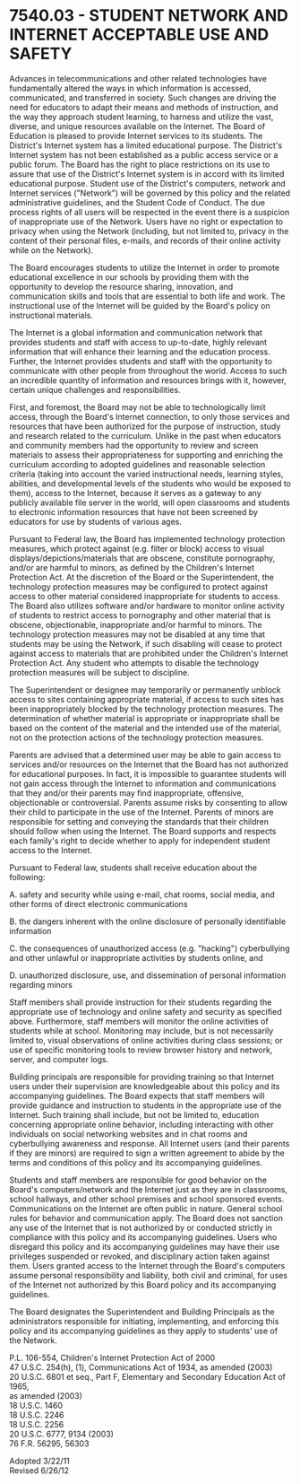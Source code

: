 7540.03 - STUDENT NETWORK AND INTERNET ACCEPTABLE USE AND SAFETY
================================================================

Advances in telecommunications and other related technologies have
fundamentally altered the ways in which information is accessed,
communicated, and transferred in society. Such changes are driving the
need for educators to adapt their means and methods of instruction, and
the way they approach student learning, to harness and utilize the vast,
diverse, and unique resources available on the Internet. The Board of
Education is pleased to provide Internet services to its students. The
District's Internet system has a limited educational purpose. The
District's Internet system has not been established as a public access
service or a public forum. The Board has the right to place restrictions
on its use to assure that use of the District's Internet system is in
accord with its limited educational purpose. Student use of the
District's computers, network and Internet services ("Network") will be
governed by this policy and the related administrative guidelines, and
the Student Code of Conduct. The due process rights of all users will be
respected in the event there is a suspicion of inappropriate use of the
Network. Users have no right or expectation to privacy when using the
Network (including, but not limited to, privacy in the content of their
personal files, e-mails, and records of their online activity while on
the Network).

The Board encourages students to utilize the Internet in order to
promote educational excellence in our schools by providing them with the
opportunity to develop the resource sharing, innovation, and
communication skills and tools that are essential to both life and work.
The instructional use of the Internet will be guided by the Board's
policy on instructional materials.

The Internet is a global information and communication network that
provides students and staff with access to up-to-date, highly relevant
information that will enhance their learning and the education process.
Further, the Internet provides students and staff with the opportunity
to communicate with other people from throughout the world. Access to
such an incredible quantity of information and resources brings with it,
however, certain unique challenges and responsibilities.

First, and foremost, the Board may not be able to technologically limit
access, through the Board's Internet connection, to only those services
and resources that have been authorized for the purpose of instruction,
study and research related to the curriculum. Unlike in the past when
educators and community members had the opportunity to review and screen
materials to assess their appropriateness for supporting and enriching
the curriculum according to adopted guidelines and reasonable selection
criteria (taking into account the varied instructional needs, learning
styles, abilities, and developmental levels of the students who would be
exposed to them), access to the Internet, because it serves as a gateway
to any publicly available file server in the world, will open classrooms
and students to electronic information resources that have not been
screened by educators for use by students of various ages.

Pursuant to Federal law, the Board has implemented technology protection
measures, which protect against (e.g. filter or block) access to visual
displays/depictions/materials that are obscene, constitute pornography,
and/or are harmful to minors, as defined by the Children's Internet
Protection Act. At the discretion of the Board or the Superintendent,
the technology protection measures may be configured to protect against
access to other material considered inappropriate for students to
access. The Board also utilizes software and/or hardware to monitor
online activity of students to restrict access to pornography and other
material that is obscene, objectionable, inappropriate and/or harmful to
minors. The technology protection measures may not be disabled at any
time that students may be using the Network, if such disabling will
cease to protect against access to materials that are prohibited under
the Children's Internet Protection Act. Any student who attempts to
disable the technology protection measures will be subject to
discipline.

The Superintendent or designee may temporarily or permanently unblock
access to sites containing appropriate material, if access to such sites
has been inappropriately blocked by the technology protection measures.
The determination of whether material is appropriate or inappropriate
shall be based on the content of the material and the intended use of
the material, not on the protection actions of the technology protection
measures.

Parents are advised that a determined user may be able to gain access to
services and/or resources on the Internet that the Board has not
authorized for educational purposes. In fact, it is impossible to
guarantee students will not gain access through the Internet to
information and communications that they and/or their parents may find
inappropriate, offensive, objectionable or controversial. Parents assume
risks by consenting to allow their child to participate in the use of
the Internet. Parents of minors are responsible for setting and
conveying the standards that their children should follow when using the
Internet. The Board supports and respects each family's right to decide
whether to apply for independent student access to the Internet.

Pursuant to Federal law, students shall receive education about the
following:

A. safety and security while using e-mail, chat rooms, social media, and
other forms of direct electronic communications

B. the dangers inherent with the online disclosure of personally
identifiable information

C. the consequences of unauthorized access (e.g. "hacking")
cyberbullying and other unlawful or inappropriate activities by students
online, and

D. unauthorized disclosure, use, and dissemination of personal
information regarding minors

Staff members shall provide instruction for their students regarding the
appropriate use of technology and online safety and security as
specified above. Furthermore, staff members will monitor the online
activities of students while at school. Monitoring may include, but is
not necessarily limited to, visual observations of online activities
during class sessions; or use of specific monitoring tools to review
browser history and network, server, and computer logs.

Building principals are responsible for providing training so that
Internet users under their supervision are knowledgeable about this
policy and its accompanying guidelines. The Board expects that staff
members will provide guidance and instruction to students in the
appropriate use of the Internet. Such training shall include, but not be
limited to, education concerning appropriate online behavior, including
interacting with other individuals on social networking websites and in
chat rooms and cyberbullying awareness and response. All Internet users
(and their parents if they are minors) are required to sign a written
agreement to abide by the terms and conditions of this policy and its
accompanying guidelines.

Students and staff members are responsible for good behavior on the
Board's computers/network and the Internet just as they are in
classrooms, school hallways, and other school premises and school
sponsored events. Communications on the Internet are often public in
nature. General school rules for behavior and communication apply. The
Board does not sanction any use of the Internet that is not authorized
by or conducted strictly in compliance with this policy and its
accompanying guidelines. Users who disregard this policy and its
accompanying guidelines may have their use privileges suspended or
revoked, and disciplinary action taken against them. Users granted
access to the Internet through the Board's computers assume personal
responsibility and liability, both civil and criminal, for uses of the
Internet not authorized by this Board policy and its accompanying
guidelines.

The Board designates the Superintendent and Building Principals as the
administrators responsible for initiating, implementing, and enforcing
this policy and its accompanying guidelines as they apply to students'
use of the Network.

P.L. 106-554, Children's Internet Protection Act of 2000\
 47 U.S.C. 254(h), (1), Communications Act of 1934, as amended (2003)\
 20 U.S.C. 6801 et seq., Part F, Elementary and Secondary Education Act
of 1965,\
 as amended (2003)\
 18 U.S.C. 1460\
 18 U.S.C. 2246\
 18 U.S.C. 2256\
 20 U.S.C. 6777, 9134 (2003)\
 76 F.R. 56295, 56303

Adopted 3/22/11\
 Revised 6/26/12
